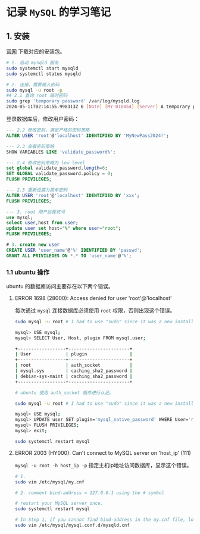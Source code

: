 
# 记录 `MySQL` 的学习笔记

## 1. 安装

[官网](https://dev.mysql.com/downloads/mysql/) 下载对应的安装包。

```bash
# 1. 启动 mysqld 服务
sudo systemctl start mysqld
sudo systemctl status mysqld

# 2. 连接，需要输入密码
sudo mysql -u root -p
## 2.1 查询 root 临时密码
sudo grep 'temporary password' /var/log/mysqld.log
2024-05-11T02:14:55.998313Z 6 [Note] [MY-010454] [Server] A temporary password is generated for root@localhost: QpZL<rjVv5ow
```

登录数据库后，修改用户密码：

```sql
--- 2.2 修改密码，满足严格的密码策略
ALTER USER 'root'@'localhost' IDENTIFIED BY 'MyNewPass2024!';

--- 2.3 查看密码策略
SHOW VARIABLES LIKE 'validate_password%';

--- 2.4 修改密码策略为 low level
set global validate_password.length=6;
SET GLOBAL validate_password.policy = 0;
FLUSH PRIVILEGES;

--- 2.5 重新设置为简单密码
ALTER USER 'root'@'localhost' IDENTIFIED BY 'xxx';
FLUSH PRIVILEGES;

--- 3. root 用户远程访问
use mysql;
select user,host from user;
update user set host="%" where user="root";
FLUSH PRIVILEGES;

# 3. create new user
CREATE USER 'user_name'@'%' IDENTIFIED BY 'passwd';
GRANT ALL PRIVILEGES ON *.* TO 'user_name'@'%';

```

### 1.1 ubuntu 操作

ubuntu 的数据库访问主要存在以下两个错误。

1. ERROR 1698 (28000): Access denied for user 'root'@'localhost'

    每次通过 `mysql` 连接数据库必须使用 `root` 权限，否则出现这个错误。

    ```bash
    sudo mysql -u root # I had to use "sudo" since it was a new installation

    mysql> USE mysql;
    mysql> SELECT User, Host, plugin FROM mysql.user;

    +------------------+-----------------------+
    | User             | plugin                |
    +------------------+-----------------------+
    | root             | auth_socket           |
    | mysql.sys        | caching_sha2_password |
    | debian-sys-maint | caching_sha2_password |
    +------------------+-----------------------+

    # ubuntu 使用 auth_socket 插件进行认证。

    sudo mysql -u root # I had to use "sudo" since it was a new installation

    mysql> USE mysql;
    mysql> UPDATE user SET plugin='mysql_native_password' WHERE User='root';
    mysql> FLUSH PRIVILEGES;
    mysql> exit;

    sudo systemctl restart mysql

    ```

2. ERROR 2003 (HY000): Can't connect to MySQL server on 'host_ip' (111)

    `mysql -u root -h host_ip -p` 指定主机ip地址访问数据库，显示这个错误。

    ```bash
    # 1.
    sudo vim /etc/mysql/my.cnf

    # 2. comment bind-address = 127.0.0.1 using the # symbol

    # restart your MySQL server once.
    sudo systemctl restart mysql

    # In Step 1, if you cannot find bind-address in the my.cnf file, look for it in file.
    sudo vim /etc/mysql/mysql.conf.d/mysqld.cnf
    ```
